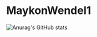 # MaykonWendel1

![Anurag's GitHub stats](https://github-readme-stats.vercel.app/api?username=MaykonWendel&show_icons=true&theme=merko)

